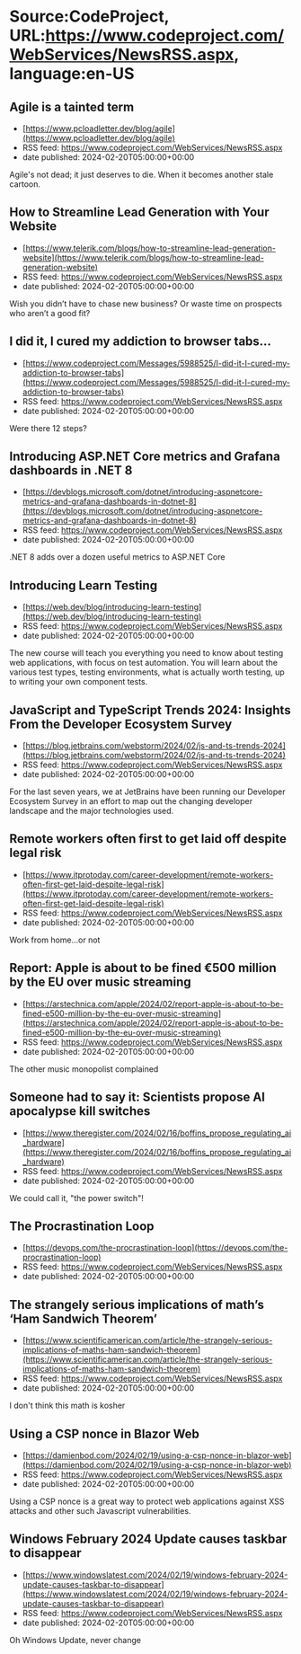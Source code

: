 # Source:CodeProject, URL:https://www.codeproject.com/WebServices/NewsRSS.aspx, language:en-US

## Agile is a tainted term
 - [https://www.pcloadletter.dev/blog/agile](https://www.pcloadletter.dev/blog/agile)
 - RSS feed: https://www.codeproject.com/WebServices/NewsRSS.aspx
 - date published: 2024-02-20T05:00:00+00:00

Agile's not dead; it just deserves to die. When it becomes another stale cartoon.

## How to Streamline Lead Generation with Your Website
 - [https://www.telerik.com/blogs/how-to-streamline-lead-generation-website](https://www.telerik.com/blogs/how-to-streamline-lead-generation-website)
 - RSS feed: https://www.codeproject.com/WebServices/NewsRSS.aspx
 - date published: 2024-02-20T05:00:00+00:00

Wish you didn’t have to chase new business? Or waste time on prospects who aren’t a good fit?

## I did it, I cured my addiction to browser tabs...
 - [https://www.codeproject.com/Messages/5988525/I-did-it-I-cured-my-addiction-to-browser-tabs](https://www.codeproject.com/Messages/5988525/I-did-it-I-cured-my-addiction-to-browser-tabs)
 - RSS feed: https://www.codeproject.com/WebServices/NewsRSS.aspx
 - date published: 2024-02-20T05:00:00+00:00

Were there 12 steps?

## Introducing ASP.NET Core metrics and Grafana dashboards in .NET 8
 - [https://devblogs.microsoft.com/dotnet/introducing-aspnetcore-metrics-and-grafana-dashboards-in-dotnet-8](https://devblogs.microsoft.com/dotnet/introducing-aspnetcore-metrics-and-grafana-dashboards-in-dotnet-8)
 - RSS feed: https://www.codeproject.com/WebServices/NewsRSS.aspx
 - date published: 2024-02-20T05:00:00+00:00

.NET 8 adds over a dozen useful metrics to ASP.NET Core

## Introducing Learn Testing
 - [https://web.dev/blog/introducing-learn-testing](https://web.dev/blog/introducing-learn-testing)
 - RSS feed: https://www.codeproject.com/WebServices/NewsRSS.aspx
 - date published: 2024-02-20T05:00:00+00:00

The new course will teach you everything you need to know about testing web applications, with focus on test automation. You will learn about the various test types, testing environments, what is actually worth testing, up to writing your own component tests.

## JavaScript and TypeScript Trends 2024: Insights From the Developer Ecosystem Survey
 - [https://blog.jetbrains.com/webstorm/2024/02/js-and-ts-trends-2024](https://blog.jetbrains.com/webstorm/2024/02/js-and-ts-trends-2024)
 - RSS feed: https://www.codeproject.com/WebServices/NewsRSS.aspx
 - date published: 2024-02-20T05:00:00+00:00

For the last seven years, we at JetBrains have been running our Developer Ecosystem Survey in an effort to map out the changing developer landscape and the major technologies used.

## Remote workers often first to get laid off despite legal risk
 - [https://www.itprotoday.com/career-development/remote-workers-often-first-get-laid-despite-legal-risk](https://www.itprotoday.com/career-development/remote-workers-often-first-get-laid-despite-legal-risk)
 - RSS feed: https://www.codeproject.com/WebServices/NewsRSS.aspx
 - date published: 2024-02-20T05:00:00+00:00

Work from home...or not

## Report: Apple is about to be fined €500 million by the EU over music streaming
 - [https://arstechnica.com/apple/2024/02/report-apple-is-about-to-be-fined-e500-million-by-the-eu-over-music-streaming](https://arstechnica.com/apple/2024/02/report-apple-is-about-to-be-fined-e500-million-by-the-eu-over-music-streaming)
 - RSS feed: https://www.codeproject.com/WebServices/NewsRSS.aspx
 - date published: 2024-02-20T05:00:00+00:00

The other music monopolist complained

## Someone had to say it: Scientists propose AI apocalypse kill switches
 - [https://www.theregister.com/2024/02/16/boffins_propose_regulating_ai_hardware](https://www.theregister.com/2024/02/16/boffins_propose_regulating_ai_hardware)
 - RSS feed: https://www.codeproject.com/WebServices/NewsRSS.aspx
 - date published: 2024-02-20T05:00:00+00:00

We could call it, "the power switch"!

## The Procrastination Loop
 - [https://devops.com/the-procrastination-loop](https://devops.com/the-procrastination-loop)
 - RSS feed: https://www.codeproject.com/WebServices/NewsRSS.aspx
 - date published: 2024-02-20T05:00:00+00:00



## The strangely serious implications of math’s ‘Ham Sandwich Theorem’
 - [https://www.scientificamerican.com/article/the-strangely-serious-implications-of-maths-ham-sandwich-theorem](https://www.scientificamerican.com/article/the-strangely-serious-implications-of-maths-ham-sandwich-theorem)
 - RSS feed: https://www.codeproject.com/WebServices/NewsRSS.aspx
 - date published: 2024-02-20T05:00:00+00:00

I don't think this math is kosher

## Using a CSP nonce in Blazor Web
 - [https://damienbod.com/2024/02/19/using-a-csp-nonce-in-blazor-web](https://damienbod.com/2024/02/19/using-a-csp-nonce-in-blazor-web)
 - RSS feed: https://www.codeproject.com/WebServices/NewsRSS.aspx
 - date published: 2024-02-20T05:00:00+00:00

Using a CSP nonce is a great way to protect web applications against XSS attacks and other such Javascript vulnerabilities.

## Windows February 2024 Update causes taskbar to disappear
 - [https://www.windowslatest.com/2024/02/19/windows-february-2024-update-causes-taskbar-to-disappear](https://www.windowslatest.com/2024/02/19/windows-february-2024-update-causes-taskbar-to-disappear)
 - RSS feed: https://www.codeproject.com/WebServices/NewsRSS.aspx
 - date published: 2024-02-20T05:00:00+00:00

Oh Windows Update, never change

